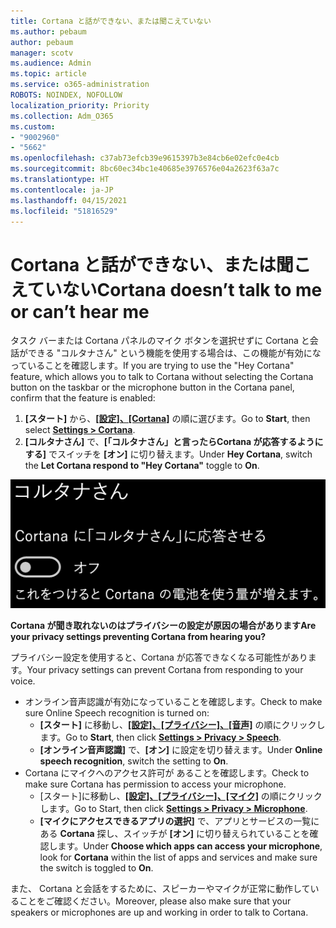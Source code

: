 ```yaml
---
title: Cortana と話ができない、または聞こえていない
ms.author: pebaum
author: pebaum
manager: scotv
ms.audience: Admin
ms.topic: article
ms.service: o365-administration
ROBOTS: NOINDEX, NOFOLLOW
localization_priority: Priority
ms.collection: Adm_O365
ms.custom:
- "9002960"
- "5662"
ms.openlocfilehash: c37ab73efcb39e9615397b3e84cb6e02efc0e4cb
ms.sourcegitcommit: 8bc60ec34bc1e40685e3976576e04a2623f63a7c
ms.translationtype: HT
ms.contentlocale: ja-JP
ms.lasthandoff: 04/15/2021
ms.locfileid: "51816529"
---
```

# <a name="cortana-doesnt-talk-to-me-or-cant-hear-me"></a><span data-ttu-id="cc59d-102">Cortana と話ができない、または聞こえていない</span><span class="sxs-lookup"><span data-stu-id="cc59d-102">Cortana doesn’t talk to me or can’t hear me</span></span>

<span data-ttu-id="cc59d-103">タスク バーまたは Cortana パネルのマイク ボタンを選択せずに Cortana と会話ができる "コルタナさん" という機能を使用する場合は、この機能が有効になっていることを確認します。</span><span class="sxs-lookup"><span data-stu-id="cc59d-103">If you are trying to use the "Hey Cortana" feature, which allows you to talk to Cortana without selecting the Cortana button on the taskbar or the microphone button in the Cortana panel, confirm that the feature is enabled:</span></span>

1. <span data-ttu-id="cc59d-104">**[スタート]** から、**[[設定]、[Cortana]](ms-settings:cortana?activationSource=GetHelp)** の順に選びます。</span><span class="sxs-lookup"><span data-stu-id="cc59d-104">Go to **Start**, then select **[Settings > Cortana](ms-settings:cortana?activationSource=GetHelp)**.</span></span>
2. <span data-ttu-id="cc59d-105">**[コルタナさん]** で、**[「コルタナさん」と言ったらCortana が応答するようにする]** でスイッチを **[オン]** に切り替えます。</span><span class="sxs-lookup"><span data-stu-id="cc59d-105">Under **Hey Cortana**, switch the **Let Cortana respond to "Hey Cortana"** toggle to **On**.</span></span>

![コルタナさん](media/hey-cortana.png)

<span data-ttu-id="cc59d-107">**Cortana が聞き取れないのはプライバシーの設定が原因の場合があります**</span><span class="sxs-lookup"><span data-stu-id="cc59d-107">**Are your privacy settings preventing Cortana from hearing you?**</span></span>

<span data-ttu-id="cc59d-108">プライバシー設定を使用すると、Cortana が応答できなくなる可能性があります。</span><span class="sxs-lookup"><span data-stu-id="cc59d-108">Your privacy settings can prevent Cortana from responding to your voice.</span></span>
- <span data-ttu-id="cc59d-109">オンライン音声認識が有効になっていることを確認します。</span><span class="sxs-lookup"><span data-stu-id="cc59d-109">Check to make sure Online Speech recognition is turned on:</span></span>
    - <span data-ttu-id="cc59d-110">**[スタート]** に移動し、**[[設定]、[プライバシー]、[音声]](ms-settings:privacy-speech?activationSource=GetHelp)** の順にクリックします。</span><span class="sxs-lookup"><span data-stu-id="cc59d-110">Go to **Start**, then click **[Settings > Privacy > Speech](ms-settings:privacy-speech?activationSource=GetHelp)**.</span></span>
    - <span data-ttu-id="cc59d-111">**[オンライン音声認識]** で、**[オン]** に設定を切り替えます。</span><span class="sxs-lookup"><span data-stu-id="cc59d-111">Under **Online speech recognition**, switch the setting to **On**.</span></span>
- <span data-ttu-id="cc59d-112">Cortana にマイクへのアクセス許可が あることを確認します。</span><span class="sxs-lookup"><span data-stu-id="cc59d-112">Check to make sure Cortana has permission to access your microphone.</span></span> 
    - <span data-ttu-id="cc59d-113">[スタート]に移動し、**[[設定]、[プライバシー]、[マイク]](ms-settings:privacy-microphone?activationSource=GetHelp)** の順にクリックします。</span><span class="sxs-lookup"><span data-stu-id="cc59d-113">Go to Start, then click **[Settings > Privacy > Microphone](ms-settings:privacy-microphone?activationSource=GetHelp)**.</span></span>
    - <span data-ttu-id="cc59d-114">**[マイクにアクセスできるアプリの選択]** で、アプリとサービスの一覧にある **Cortana** 探し、スイッチが **[オン]** に切り替えられていることを確認します。</span><span class="sxs-lookup"><span data-stu-id="cc59d-114">Under **Choose which apps can access your microphone**, look for **Cortana** within the list of apps and services and make sure the switch is toggled to **On**.</span></span>

<span data-ttu-id="cc59d-115">また、 Cortana と会話をするために、スピーカーやマイクが正常に動作していることをご確認ください。</span><span class="sxs-lookup"><span data-stu-id="cc59d-115">Moreover, please also make sure that your speakers or microphones are up and working in order to talk to Cortana.</span></span>
